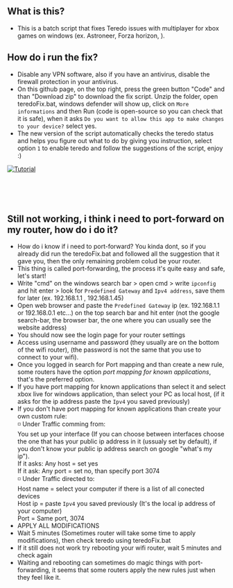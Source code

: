 ## What is this?
- This is a batch script that fixes Teredo issues with multiplayer for xbox games on windows (ex. Astroneer, Forza horizon, ).

## How do i run the fix?
- Disable any VPN software, also if you have an antivirus, disable the firewall protection in your antivirus.
- On this github page, on the top right, press the green button "Code" and than "Download zip" to download the fix script. Unzip the folder, open teredoFix.bat, windows defender will show up, click on ```More informations``` and then Run (code is open-source so you can check that it is safe), when it asks ```Do you want to allow this app to make changes to your device?``` select yes.
- The new version of the script automatically checks the teredo status and helps you figure out what to do by giving you instruction, select option ```1``` to enable teredo and follow the suggestions of the script, enjoy :)

[![Tutorial](http://img.youtube.com/vi/ZV-Dm6zIgPY/0.jpg)](http://www.youtube.com/watch?v=ZV-Dm6zIgPY "teredoFix")

<br><br><br>

## Still not working, i think i need to port-forward on my router, how do i do it?
- How do i know if i need to port-forward? You kinda dont, so if you already did run the teredoFix.bat and followed all the suggestion that it gave you, then the only remaining problem colud be your router.
- This thing is called port-forwarding, the process it's quite easy and safe, let's start!
- Write "cmd" on the windows search bar > open cmd > write ```ipconfig``` and hit enter > look for ```Predefined Gateway``` and ```Ipv4 address```, save them for later (ex. 192.168.1.1 , 192.168.1.45)
- Open web browser and paste the ```Predefined Gateway``` ip (ex. 192.168.1.1 or 192.168.0.1 etc...) on the top search bar and hit enter (not the google search-bar, the browser bar, the one where you can usually see the website address)
- You should now see the login page for your router settings
- Access using username and password (they usually are on the bottom of the wifi router), (the password is not the same that you use to connect to your wifi). 
- Once you logged in search for Port mapping and than create a new rule, some routers have the option *port mapping for known applications*, that's the preferred option.
- If you have port mapping for known applications than select it and select xbox live for windows application, than select your PC as local host, (if it asks for the ip address paste the ```Ipv4``` you saved previously)
- If you don't have port mapping for known applications than create your own custom rule:<br>
:white_medium_small_square: Under Traffic comming from:<br>
You set up your interface (If you can choose between interfaces choose the one that has your public ip address in it (ussualy set by default), if you don't know your public ip address search on google "what's my ip").<br>
If it asks: Any host = set yes<br>
If it ask: Any port = set no, than specify port 3074<br>
:white_medium_small_square: Under Traffic directed to:<br>
Host name = select your computer if there is a list of all conected devices<br>
Host ip = paste ```Ipv4``` you saved previously (It's the local ip address of your computer)<br>
Port = Same port, 3074<br>
- APPLY ALL MODIFICATIONS
- Wait 5 minutes (Sometimes router will take some time to apply modifications), then check teredo using teredoFix.bat
- If it still does not work try rebooting your wifi router, wait 5 minutes and check again
- Waiting and rebooting can sometimes do magic things with port-forwarding, it seems that some routers apply the new rules just when they feel like it.
